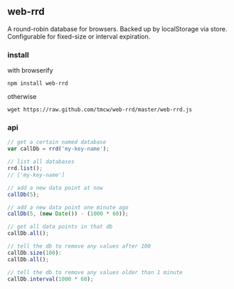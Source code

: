 ## web-rrd

A round-robin database for browsers. Backed up by localStorage via store.
Configurable for fixed-size or interval expiration.

### install

with browserify

    npm install web-rrd

otherwise

    wget https://raw.github.com/tmcw/web-rrd/master/web-rrd.js

### api

```js
// get a certain named database
var callDb = rrd('my-key-name');

// list all databases
rrd.list();
// ['my-key-name']

// add a new data point at now
callDb(5);

// add a new data point one minute ago
callDb(5, (new Date()) - (1000 * 60));

// get all data points in that db
callDb.all();

// tell the db to remove any values after 100
callDb.size(100):
callDb.all();

// tell the db to remove any values older than 1 minute
callDb.interval(1000 * 60);
```
